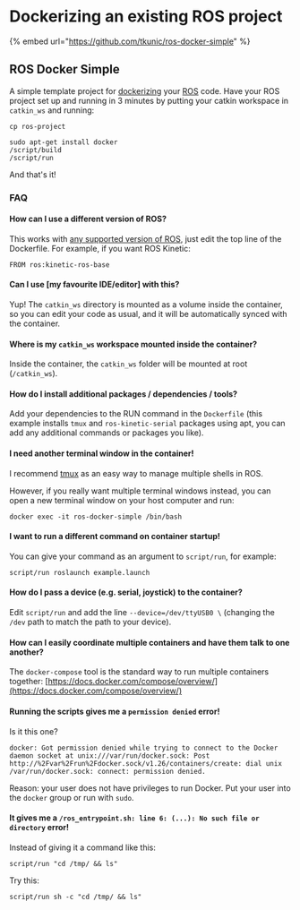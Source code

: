 # Dockerizing an existing ROS project

{% embed url="https://github.com/tkunic/ros-docker-simple" %}



## ROS Docker Simple

A simple template project for [dockerizing](https://www.docker.com) your [ROS](http://www.ros.org) code. Have your ROS project set up and running in 3 minutes by putting your catkin workspace in `catkin_ws` and running:

`cp ros-project`&#x20;

```
sudo apt-get install docker
/script/build
/script/run
```

And that's it!

### FAQ

#### How can I use a different version of ROS?

This works with [any supported version of ROS](https://hub.docker.com/\_/ros/), just edit the top line of the Dockerfile. For example, if you want ROS Kinetic:

```
FROM ros:kinetic-ros-base
```

#### Can I use \[my favourite IDE/editor] with this?

Yup! The `catkin_ws` directory is mounted as a volume inside the container, so you can edit your code as usual, and it will be automatically synced with the container.

#### Where is my `catkin_ws` workspace mounted inside the container?

Inside the container, the `catkin_ws` folder will be mounted at root (`/catkin_ws`).

#### How do I install additional packages / dependencies / tools?

Add your dependencies to the RUN command in the `Dockerfile` (this example installs `tmux` and `ros-kinetic-serial` packages using apt, you can add any additional commands or packages you like).

#### I need another terminal window in the container!

I recommend [tmux](https://robots.thoughtbot.com/a-tmux-crash-course) as an easy way to manage multiple shells in ROS.

However, if you really want multiple terminal windows instead, you can open a new terminal window on your host computer and run:

```
docker exec -it ros-docker-simple /bin/bash
```

#### I want to run a different command on container startup!

You can give your command as an argument to `script/run`, for example:

```
script/run roslaunch example.launch
```

#### How do I pass a device (e.g. serial, joystick) to the container?

Edit `script/run` and add the line `--device=/dev/ttyUSB0 \` (changing the `/dev` path to match the path to your device).

#### How can I easily coordinate multiple containers and have them talk to one another?

The `docker-compose` tool is the standard way to run multiple containers together: [https://docs.docker.com/compose/overview/](https://docs.docker.com/compose/overview/)

#### Running the scripts gives me a `permission denied` error!

Is it this one?

```
docker: Got permission denied while trying to connect to the Docker daemon socket at unix:///var/run/docker.sock: Post http://%2Fvar%2Frun%2Fdocker.sock/v1.26/containers/create: dial unix /var/run/docker.sock: connect: permission denied.
```

Reason: your user does not have privileges to run Docker. Put your user into the `docker` group or run with `sudo`.

#### It gives me a `/ros_entrypoint.sh: line 6: (...): No such file or directory` error!

Instead of giving it a command like this:

```
script/run "cd /tmp/ && ls"
```

Try this:

```
script/run sh -c "cd /tmp/ && ls"
```
